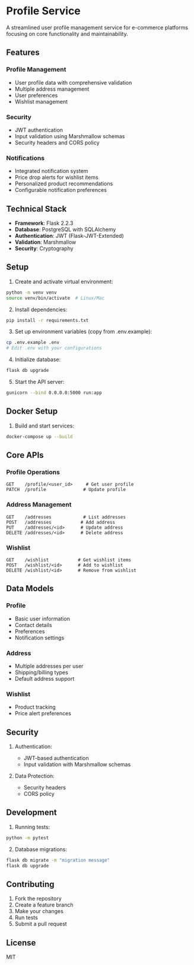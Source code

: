 # Profile Service

A streamlined user profile management service for e-commerce platforms focusing on core functionality and maintainability.

## Features

### Profile Management
- User profile data with comprehensive validation
- Multiple address management
- User preferences
- Wishlist management

### Security
- JWT authentication
- Input validation using Marshmallow schemas
- Security headers and CORS policy

### Notifications
- Integrated notification system
- Price drop alerts for wishlist items
- Personalized product recommendations
- Configurable notification preferences

## Technical Stack

- **Framework**: Flask 2.2.3
- **Database**: PostgreSQL with SQLAlchemy
- **Authentication**: JWT (Flask-JWT-Extended)
- **Validation**: Marshmallow
- **Security**: Cryptography

## Setup

1. Create and activate virtual environment:
```bash
python -m venv venv
source venv/bin/activate  # Linux/Mac
```

2. Install dependencies:
```bash
pip install -r requirements.txt
```

3. Set up environment variables (copy from .env.example):
```bash
cp .env.example .env
# Edit .env with your configurations
```

4. Initialize database:
```bash
flask db upgrade
```

5. Start the API server:
```bash
gunicorn --bind 0.0.0.0:5000 run:app
```

## Docker Setup

1. Build and start services:
```bash
docker-compose up --build
```

## Core APIs

### Profile Operations
```
GET    /profile/<user_id>     # Get user profile
PATCH  /profile              # Update profile
```

### Address Management
```
GET    /addresses            # List addresses
POST   /addresses           # Add address
PUT    /addresses/<id>      # Update address
DELETE /addresses/<id>      # Delete address
```

### Wishlist
```
GET    /wishlist           # Get wishlist items
POST   /wishlist/<id>      # Add to wishlist
DELETE /wishlist/<id>      # Remove from wishlist
```

## Data Models

### Profile
- Basic user information
- Contact details
- Preferences
- Notification settings

### Address
- Multiple addresses per user
- Shipping/billing types
- Default address support

### Wishlist
- Product tracking
- Price alert preferences

## Security

1. Authentication:
   - JWT-based authentication
   - Input validation with Marshmallow schemas

2. Data Protection:
   - Security headers
   - CORS policy

## Development

1. Running tests:
```bash
python -m pytest
```

2. Database migrations:
```bash
flask db migrate -m "migration message"
flask db upgrade
```

## Contributing

1. Fork the repository
2. Create a feature branch
3. Make your changes
4. Run tests
5. Submit a pull request

## License

MIT